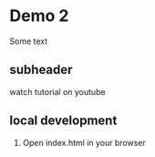 # Demo 2

Some text

## subheader

watch tutorial on youtube 

## local development

1. Open index.html in your browser
